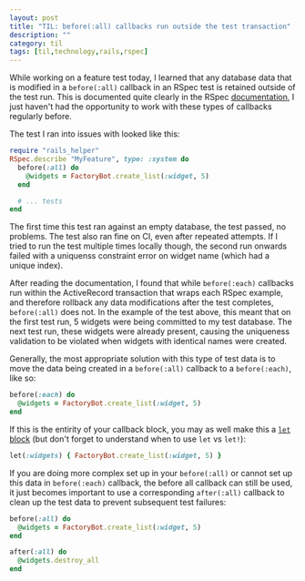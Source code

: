 ```yaml
---
layout: post
title: "TIL: before(:all) callbacks run outside the test transaction"
description: ""
category: til
tags: [til,technology,rails,rspec]
---
```


While working on a feature test today, I learned that any database data that is modified 
in a `before(:all)` callback in an RSpec test is retained outside of the test run. This is documented quite clearly in the RSpec [documentation](https://relishapp.com/rspec/rspec-rails/docs/transactions), I just haven't had the opportunity to work with these types of callbacks regularly before.

The test I ran into issues with looked like this:

``` ruby
require "rails_helper"
RSpec.describe "MyFeature", type: :system do
  before(:all) do
    @widgets = FactoryBot.create_list(:widget, 5)
  end

  # ... tests
end
```

The first time this test ran against an empty database, the test passed, no problems. The test also ran fine on CI, even after repeated attempts. If I tried to run the test multiple times locally though, the second run onwards failed with a uniquenss constraint error on widget name (which had a unique index).

After reading the documentation, I found that while `before(:each)` callbacks run within the ActiveRecord
transaction that wraps each RSpec example, and therefore rollback any data modifications after the test completes, `before(:all)` does not. In the example of the test above, this meant that on the first test run, 5 widgets were being committed to my test database. The next test run, these widgets were already present, causing the uniqueness validation to be violated when widgets with identical names were created.

Generally, the most appropriate solution with this type of test data is to move the data being created in a `before(:all)` callback to a `before(:each)`, like so:

``` ruby
before(:each) do
  @widgets = FactoryBot.create_list(:widget, 5)
end
```

If this is the entirity of your callback block, you may as well make this a [`let` block](https://relishapp.com/rspec/rspec-core/v/3-4/docs/helper-methods/let-and-let) (but don't forget to understand when to use `let` vs `let!`):

``` ruby
let(:widgets) { FactoryBot.create_list(:widget, 5) }
```

If you are doing more complex set up in your `before(:all)` or cannot set up this data in `before(:each)` callback, the before all callback can still be used, it just becomes important to use a corresponding `after(:all)` callback to clean up the test data to prevent subsequent test failures:

``` ruby
before(:all) do
  @widgets = FactoryBot.create_list(:widget, 5)
end

after(:all) do
  @widgets.destroy_all
end
```

